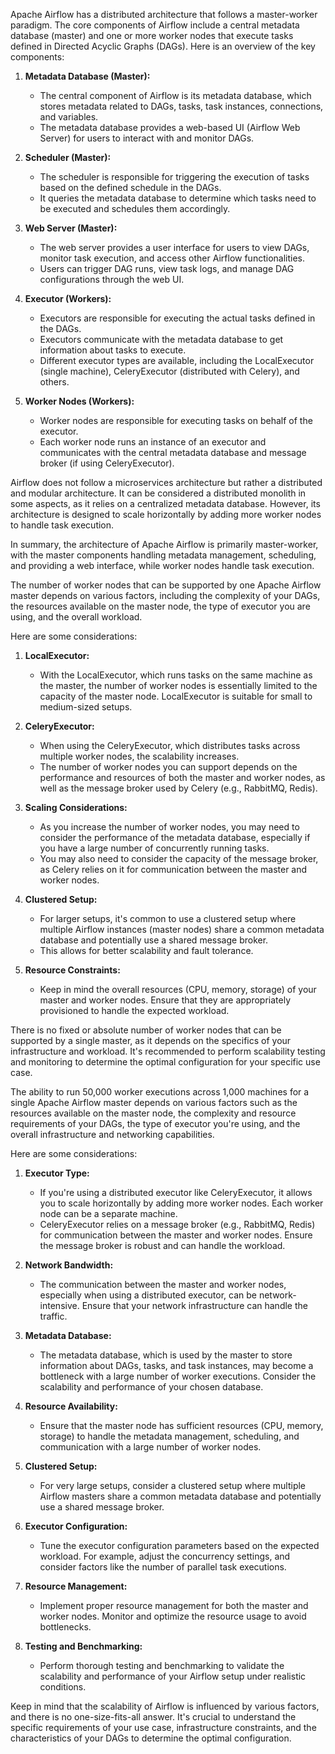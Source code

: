 Apache Airflow has a distributed architecture that follows a master-worker paradigm. The core components of Airflow include a central metadata database (master) and one or more worker nodes that execute tasks defined in Directed Acyclic Graphs (DAGs). Here is an overview of the key components:

1. **Metadata Database (Master):**
   - The central component of Airflow is its metadata database, which stores metadata related to DAGs, tasks, task instances, connections, and variables.
   - The metadata database provides a web-based UI (Airflow Web Server) for users to interact with and monitor DAGs.

2. **Scheduler (Master):**
   - The scheduler is responsible for triggering the execution of tasks based on the defined schedule in the DAGs.
   - It queries the metadata database to determine which tasks need to be executed and schedules them accordingly.

3. **Web Server (Master):**
   - The web server provides a user interface for users to view DAGs, monitor task execution, and access other Airflow functionalities.
   - Users can trigger DAG runs, view task logs, and manage DAG configurations through the web UI.

4. **Executor (Workers):**
   - Executors are responsible for executing the actual tasks defined in the DAGs.
   - Executors communicate with the metadata database to get information about tasks to execute.
   - Different executor types are available, including the LocalExecutor (single machine), CeleryExecutor (distributed with Celery), and others.

5. **Worker Nodes (Workers):**
   - Worker nodes are responsible for executing tasks on behalf of the executor.
   - Each worker node runs an instance of an executor and communicates with the central metadata database and message broker (if using CeleryExecutor).

Airflow does not follow a microservices architecture but rather a distributed and modular architecture. It can be considered a distributed monolith in some aspects, as it relies on a centralized metadata database. However, its architecture is designed to scale horizontally by adding more worker nodes to handle task execution.

In summary, the architecture of Apache Airflow is primarily master-worker, with the master components handling metadata management, scheduling, and providing a web interface, while worker nodes handle task execution.


The number of worker nodes that can be supported by one Apache Airflow master depends on various factors, including the complexity of your DAGs, the resources available on the master node, the type of executor you are using, and the overall workload.

Here are some considerations:

1. **LocalExecutor:**
   - With the LocalExecutor, which runs tasks on the same machine as the master, the number of worker nodes is essentially limited to the capacity of the master node. LocalExecutor is suitable for small to medium-sized setups.

2. **CeleryExecutor:**
   - When using the CeleryExecutor, which distributes tasks across multiple worker nodes, the scalability increases.
   - The number of worker nodes you can support depends on the performance and resources of both the master and worker nodes, as well as the message broker used by Celery (e.g., RabbitMQ, Redis).

3. **Scaling Considerations:**
   - As you increase the number of worker nodes, you may need to consider the performance of the metadata database, especially if you have a large number of concurrently running tasks.
   - You may also need to consider the capacity of the message broker, as Celery relies on it for communication between the master and worker nodes.

4. **Clustered Setup:**
   - For larger setups, it's common to use a clustered setup where multiple Airflow instances (master nodes) share a common metadata database and potentially use a shared message broker.
   - This allows for better scalability and fault tolerance.

5. **Resource Constraints:**
   - Keep in mind the overall resources (CPU, memory, storage) of your master and worker nodes. Ensure that they are appropriately provisioned to handle the expected workload.

There is no fixed or absolute number of worker nodes that can be supported by a single master, as it depends on the specifics of your infrastructure and workload. It's recommended to perform scalability testing and monitoring to determine the optimal configuration for your specific use case.


The ability to run 50,000 worker executions across 1,000 machines for a single Apache Airflow master depends on various factors such as the resources available on the master node, the complexity and resource requirements of your DAGs, the type of executor you're using, and the overall infrastructure and networking capabilities.

Here are some considerations:

1. **Executor Type:**
   - If you're using a distributed executor like CeleryExecutor, it allows you to scale horizontally by adding more worker nodes. Each worker node can be a separate machine.
   - CeleryExecutor relies on a message broker (e.g., RabbitMQ, Redis) for communication between the master and worker nodes. Ensure the message broker is robust and can handle the workload.

2. **Network Bandwidth:**
   - The communication between the master and worker nodes, especially when using a distributed executor, can be network-intensive. Ensure that your network infrastructure can handle the traffic.

3. **Metadata Database:**
   - The metadata database, which is used by the master to store information about DAGs, tasks, and task instances, may become a bottleneck with a large number of worker executions. Consider the scalability and performance of your chosen database.

4. **Resource Availability:**
   - Ensure that the master node has sufficient resources (CPU, memory, storage) to handle the metadata management, scheduling, and communication with a large number of worker nodes.

5. **Clustered Setup:**
   - For very large setups, consider a clustered setup where multiple Airflow masters share a common metadata database and potentially use a shared message broker.

6. **Executor Configuration:**
   - Tune the executor configuration parameters based on the expected workload. For example, adjust the concurrency settings, and consider factors like the number of parallel task executions.

7. **Resource Management:**
   - Implement proper resource management for both the master and worker nodes. Monitor and optimize the resource usage to avoid bottlenecks.

8. **Testing and Benchmarking:**
   - Perform thorough testing and benchmarking to validate the scalability and performance of your Airflow setup under realistic conditions.

Keep in mind that the scalability of Airflow is influenced by various factors, and there is no one-size-fits-all answer. It's crucial to understand the specific requirements of your use case, infrastructure constraints, and the characteristics of your DAGs to determine the optimal configuration.
